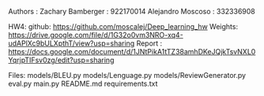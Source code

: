 
Authors :       Zachary Bamberger : 922170014
                Alejandro Moscoso : 332336908

HW4:            github:  https://github.com/moscalej/Deep_learning_hw
                Weights: https://drive.google.com/file/d/1G32o0vm3NRO-xq4-udAPlXc9bULXpthT/view?usp=sharing
                Report : https://docs.google.com/document/d/1JNtPikA1tTZ38amhDKeJQjkTsvNXL0YqrjpTIFsv0zg/edit?usp=sharing

Files:          models/BLEU.py
                models/Lenguage.py
                models/ReviewGenerator.py
                eval.py
                main.py
                README.md
                requirements.txt
